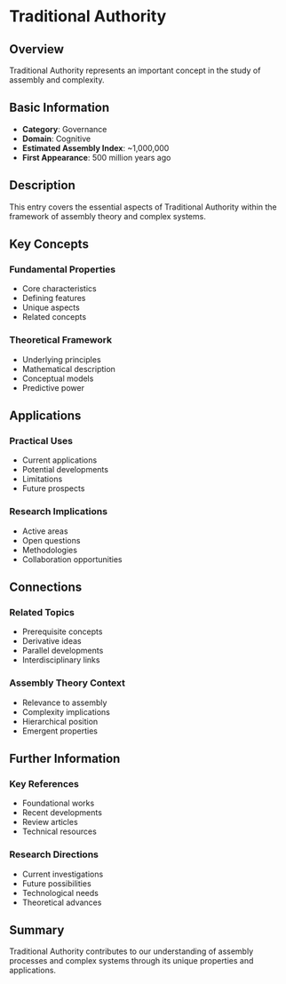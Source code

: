 # Traditional Authority

## Overview

Traditional Authority represents an important concept in the study of assembly and complexity.

## Basic Information

- **Category**: Governance
- **Domain**: Cognitive
- **Estimated Assembly Index**: ~1,000,000
- **First Appearance**: 500 million years ago

## Description

This entry covers the essential aspects of Traditional Authority within the framework of assembly theory and complex systems.

## Key Concepts

### Fundamental Properties
- Core characteristics
- Defining features
- Unique aspects
- Related concepts

### Theoretical Framework
- Underlying principles
- Mathematical description
- Conceptual models
- Predictive power

## Applications

### Practical Uses
- Current applications
- Potential developments
- Limitations
- Future prospects

### Research Implications
- Active areas
- Open questions
- Methodologies
- Collaboration opportunities

## Connections

### Related Topics
- Prerequisite concepts
- Derivative ideas
- Parallel developments
- Interdisciplinary links

### Assembly Theory Context
- Relevance to assembly
- Complexity implications
- Hierarchical position
- Emergent properties

## Further Information

### Key References
- Foundational works
- Recent developments
- Review articles
- Technical resources

### Research Directions
- Current investigations
- Future possibilities
- Technological needs
- Theoretical advances

## Summary

Traditional Authority contributes to our understanding of assembly processes and complex systems through its unique properties and applications.
